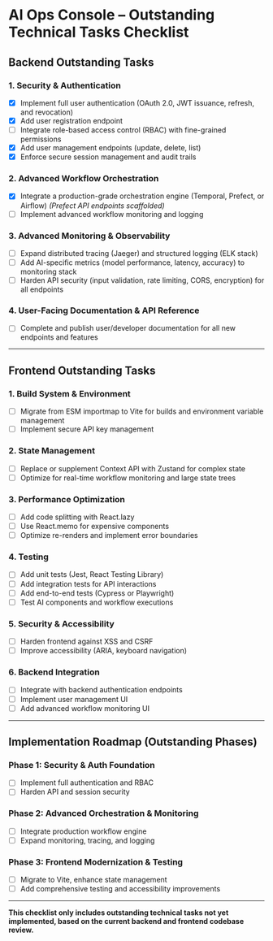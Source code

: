 # AI Ops Console – Outstanding Technical Tasks Checklist

## Backend Outstanding Tasks

### 1. Security & Authentication
- [x] Implement full user authentication (OAuth 2.0, JWT issuance, refresh, and revocation)
- [x] Add user registration endpoint
- [ ] Integrate role-based access control (RBAC) with fine-grained permissions
- [x] Add user management endpoints (update, delete, list)
- [x] Enforce secure session management and audit trails

### 2. Advanced Workflow Orchestration
- [x] Integrate a production-grade orchestration engine (Temporal, Prefect, or Airflow) *(Prefect API endpoints scaffolded)*
- [ ] Implement advanced workflow monitoring and logging

### 3. Advanced Monitoring & Observability
- [ ] Expand distributed tracing (Jaeger) and structured logging (ELK stack)
- [ ] Add AI-specific metrics (model performance, latency, accuracy) to monitoring stack
- [ ] Harden API security (input validation, rate limiting, CORS, encryption) for all endpoints

### 4. User-Facing Documentation & API Reference
- [ ] Complete and publish user/developer documentation for all new endpoints and features

---

## Frontend Outstanding Tasks

### 1. Build System & Environment
- [ ] Migrate from ESM importmap to Vite for builds and environment variable management
- [ ] Implement secure API key management

### 2. State Management
- [ ] Replace or supplement Context API with Zustand for complex state
- [ ] Optimize for real-time workflow monitoring and large state trees

### 3. Performance Optimization
- [ ] Add code splitting with React.lazy
- [ ] Use React.memo for expensive components
- [ ] Optimize re-renders and implement error boundaries

### 4. Testing
- [ ] Add unit tests (Jest, React Testing Library)
- [ ] Add integration tests for API interactions
- [ ] Add end-to-end tests (Cypress or Playwright)
- [ ] Test AI components and workflow executions

### 5. Security & Accessibility
- [ ] Harden frontend against XSS and CSRF
- [ ] Improve accessibility (ARIA, keyboard navigation)

### 6. Backend Integration
- [ ] Integrate with backend authentication endpoints
- [ ] Implement user management UI
- [ ] Add advanced workflow monitoring UI

---

## Implementation Roadmap (Outstanding Phases)

### Phase 1: Security & Auth Foundation
- [ ] Implement full authentication and RBAC
- [ ] Harden API and session security

### Phase 2: Advanced Orchestration & Monitoring
- [ ] Integrate production workflow engine
- [ ] Expand monitoring, tracing, and logging

### Phase 3: Frontend Modernization & Testing
- [ ] Migrate to Vite, enhance state management
- [ ] Add comprehensive testing and accessibility improvements

---

**This checklist only includes outstanding technical tasks not yet implemented, based on the current backend and frontend codebase review.** 